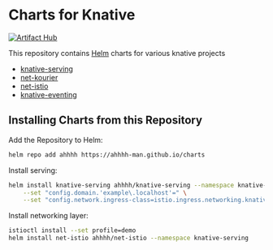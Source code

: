 # Charts for Knative

[![Artifact Hub](https://img.shields.io/endpoint?url=https://artifacthub.io/badge/repository/ahhhh)](https://artifacthub.io/packages/search?repo=ahhhh)

This repository contains [Helm](https://helm.sh) charts for various knative projects

* [knative-serving](charts/knative-serving/)
* [net-kourier](charts/net-kourier/)
* [net-istio](charts/net-istio/)
* [knative-eventing](charts/knative-eventing/)

## Installing Charts from this Repository

Add the Repository to Helm:

```sh
helm repo add ahhhh https://ahhhh-man.github.io/charts
```

Install serving:

```sh
helm install knative-serving ahhhh/knative-serving --namespace knative-serving --create-namespace \
    --set "config.domain.'example\.localhost'=" \
    --set "config.network.ingress-class=istio.ingress.networking.knative.dev"
```

Install networking layer:

```sh
istioctl install --set profile=demo
helm install net-istio ahhhh/net-istio --namespace knative-serving
```

